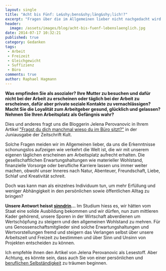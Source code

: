 ```yaml
---
layout: single
title: "Acht bis Fünf: Le&shy;bens&shy;läng&shy;lich!?"
excerpt: "Fragen über die im Allgemeinen lieber nicht nachgedacht wird."
header:
  image: /assets/images/blog/acht-bis-fuenf-lebenslaenglich.jpg
date: 2014-07-17 10:32:21
published: true
category: Gedanken
tags:
 - Arbeit
 - Freizeit
 - Gleichgewicht
 - Suffizienz
 - Büro
comments: true
author: Raphael Hagmann
---
```


**Was empfinden Sie als asozialer? Ihre Mutter zu besuchen und dafür nicht bei der Arbeit zu erscheinen oder täglich bei der Arbeit zu erscheinen, dafür aber private soziale Kontakte zu vernachlässigen? Macht Sie die Loyalität zum Arbeitgeber gesund, glücklich und gelassen? Nehmen Sie Ihren Arbeitsplatz als Gefängnis wahr?**

Dies und anderes fragt uns die Bloggerin Jelena Perovanovic in Ihrem Artikel ["Fragst du dich manchmal wieso du im Büro sitzt?"][issu1] in der Juniausgabe der Zeitschrift Kult.

Solche Fragen meiden wir im Allgemeinen lieber, da uns die Erkenntnisse schonungslos aufzeigen wie verkehrt die Welt ist, die wir mit unserem eigenen täglichen erscheinen am Arbeitsplatz aufrecht erhalten. Die gesellschaftlichen Erwartungshaltungen wie materieller Wohlstand, finanzielle Vorsorge oder berufliche Karriere lassen uns immer weiter machen, obwohl unser Inneres nach Natur, Abenteuer, Freundschaft, Liebe, Schlaf und Kreativität schreit.

Doch was kann man als einzelnes Individuum tun, um mehr Erfüllung und weniger Abhängigkeit in den persönlichen sowie öffentlichen Alltag zu bringen?

**Unsere Antwort heisst [sinndrin][ueber-uns]...**
Im Studium hiess es, wir hätten vom Staat eine solide Ausbildung bekommen und wir dürfen, nun zum mittleren Kader gehörend, unsere Sporen in der Wirtschaft abverdienen um Wertschöpfung zu steigern und den allgemeinen Wohlstand zu mehren.
Für uns Genossenschaftsmitglieder sind solche Erwartungshaltungen und Wertvorstellungen fremd und steigern das Verlangen selbst über unsere Arbeitszeit und Freizeit zu bestimmen und über Sinn und Unsinn von Projekten entscheiden zu können.

Ich empfehle ihnen den Artikel von Jelena Perovanovic als Lesestoff. Aber Achtung, es könnte sein, dass auch Sie von einer persönlichen und [beruflichen Selbständigkeit][jobs] zu träumen beginnen.

[issu1]: http://issuu.com/kultch/docs/06_kult_ch_juni_2014/0
[jobs]: /ueber-uns/jobs/
[ueber-uns]: /ueber-uns/
